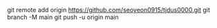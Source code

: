 git remote add origin https://github.com/seoyeon0915/tjdus0000.git
git branch -M main
git push -u origin main
